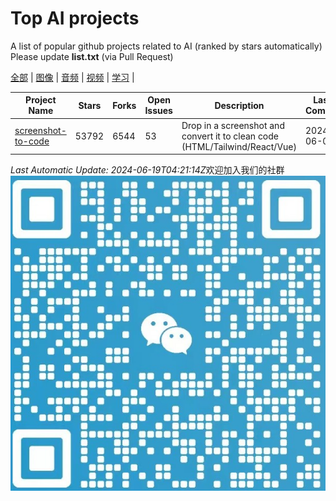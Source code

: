 # Top AI projects
A list of popular github projects related to AI (ranked by stars automatically)
Please update **list.txt** (via Pull Request)

<a href="./README.md">全部</a> |   <a href="./READMEpicture.md">图像</a> |   <a href="./READMEaudio.md">音频</a> | <a href="./READMEvideo.md">视频</a> | <a href="./READMElearn.md">学习</a> | 

| Project Name | Stars | Forks | Open Issues | Description | Last Commit |
| ------------ | ----- | ----- | ----------- | ----------- | ----------- |
| [screenshot-to-code](https://github.com/abi/screenshot-to-code) | 53792 | 6544 | 53 | Drop in a screenshot and convert it to clean code (HTML/Tailwind/React/Vue) | 2024-06-06 |

*Last Automatic Update: 2024-06-19T04:21:14Z*欢迎加入我们的社群 ![](https://raw.githubusercontent.com/mouuii/picture/master/weichat.jpg) 